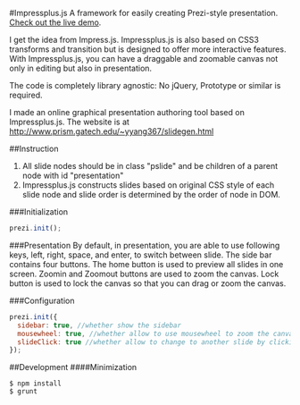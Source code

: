 #Impressplus.js
A framework for easily creating Prezi-style presentation. [Check out the live demo](http://www.prism.gatech.edu/~yyang367/slide-demo/presentation.htm).

I get the idea from Impress.js. Impressplus.js is also based on CSS3 transforms and transition but is designed to offer more interactive features. With Impressplus.js, you can have a draggable and zoomable canvas not only in editing but also in presentation. 

The code is completely library agnostic: No jQuery, Prototype or similar is required.

I made an online graphical presentation authoring tool based on Impressplus.js. The website is at http://www.prism.gatech.edu/~yyang367/slidegen.html

##Instruction
1. All slide nodes should be in class "pslide" and be children of a parent node with id "presentation"
2. Impressplus.js constructs slides based on original CSS style of each slide node and slide order is determined by the order of node in DOM.

###Initialization
```javascript
prezi.init();
```
###Presentation
By default, in presentation, you are able to use following keys, left, right, space, and enter, to switch between slide. The side bar contains four buttons. The home button is used to preview all slides in one screen. Zoomin and Zoomout buttons are used to zoom the canvas. Lock button is used to lock the canvas so that you can drag or zoom the canvas.

###Configuration
```javascript
prezi.init({
  sidebar: true, //whether show the sidebar
  mousewheel: true, //whether allow to use mousewheel to zoom the canvas
  slideClick: true //whether allow to change to another slide by clicking on the slide
});
```

##Development
####Minimization
```
$ npm install
$ grunt
```

